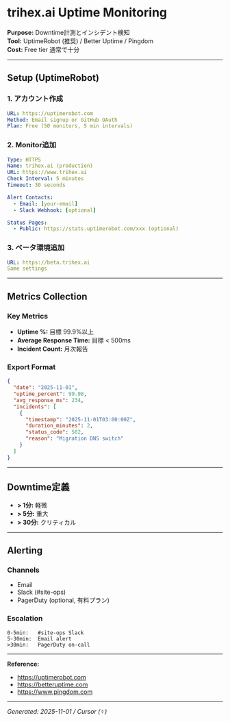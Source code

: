 # trihex.ai Uptime Monitoring

**Purpose:** Downtime計測とインシデント検知  
**Tool:** UptimeRobot (推奨) / Better Uptime / Pingdom  
**Cost:** Free tier 通常で十分

---

## Setup (UptimeRobot)

### 1. アカウント作成

```yaml
URL: https://uptimerobot.com
Method: Email signup or GitHub OAuth
Plan: Free (50 monitors, 5 min intervals)
```

### 2. Monitor追加

```yaml
Type: HTTPS
Name: trihex.ai (production)
URL: https://www.trihex.ai
Check Interval: 5 minutes
Timeout: 30 seconds

Alert Contacts:
  - Email: [your-email]
  - Slack Webhook: [optional]

Status Pages:
  - Public: https://stats.uptimerobot.com/xxx (optional)
```

### 3. ベータ環境追加

```yaml
URL: https://beta.trihex.ai
Same settings
```

---

## Metrics Collection

### Key Metrics

- **Uptime %:** 目標 99.9%以上
- **Average Response Time:** 目標 < 500ms
- **Incident Count:** 月次報告

### Export Format

```json
{
  "date": "2025-11-01",
  "uptime_percent": 99.98,
  "avg_response_ms": 234,
  "incidents": [
    {
      "timestamp": "2025-11-01T03:00:00Z",
      "duration_minutes": 2,
      "status_code": 502,
      "reason": "Migration DNS switch"
    }
  ]
}
```

---

## Downtime定義

- **> 1分:** 軽微
- **> 5分:** 重大
- **> 30分:** クリティカル

---

## Alerting

### Channels

- Email
- Slack (#site-ops)
- PagerDuty (optional, 有料プラン)

### Escalation

```
0-5min:   #site-ops Slack
5-30min:  Email alert
>30min:   PagerDuty on-call
```

---

**Reference:**  
- https://uptimerobot.com
- https://betteruptime.com
- https://www.pingdom.com

---

*Generated: 2025-11-01 / Cursor (☿)*

